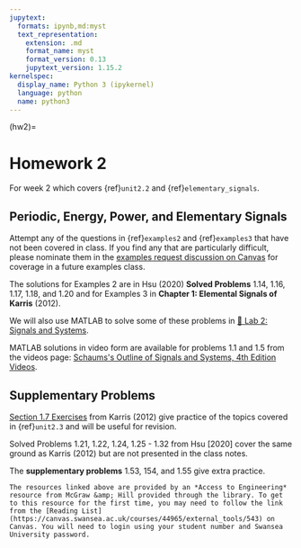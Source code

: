 ```yaml
---
jupytext:
  formats: ipynb,md:myst
  text_representation:
    extension: .md
    format_name: myst
    format_version: 0.13
    jupytext_version: 1.15.2
kernelspec:
  display_name: Python 3 (ipykernel)
  language: python
  name: python3
---
```


(hw2)=
# Homework 2

For week 2 which covers {ref}`unit2.2` and {ref}`elementary_signals`.

## Periodic, Energy, Power, and Elementary Signals


Attempt any of the questions in {ref}`examples2` and {ref}`examples3` that have not been covered in class. If you find any that are particularly difficult, please nominate them in the [examples request discussion on Canvas](https://canvas.swansea.ac.uk/courses/44965/discussion_topics/404850) for coverage in a future examples class.

The solutions for Examples 2 are in Hsu (2020) **Solved Problems** 1.14, 1.16, 1.17, 1.18, and 1.20 and for Examples 3 in **Chapter 1: Elemental Signals of Karris** (2012). 

We will also use MATLAB to solve some of these problems in [🥼 Lab 2: Signals and Systems](https://canvas.swansea.ac.uk/courses/44965/pages/lab-2-signals-and-systems?wrap=1).

MATLAB solutions in video form are available for problems 1.1 and 1.5 from the videos page: [Schaums's Outline of Signals and Systems, 4th Edition Videos](https://www.accessengineeringlibrary.com/search?query=&amp;f%5B0%5D=book_title%3ASchaum%27s%20Outline%20of%20Signals%20and%20Systems%2C%204th%20Edition&amp;f%5B1%5D=content_type%3AVideos&amp;items_per_page=50&amp;scope=selection).

## Supplementary Problems</h3>

[Section 1.7 Exercises](https://ebookcentral.proquest.com/lib/swansea-ebooks/reader.action?docID=3384197&ppg=40) from Karris (2012) give practice of the topics covered in {ref}`unit2.3` and will be useful for revision. 

Solved Problems 1.21, 1.22, 1.24, 1.25 - 1.32 from Hsu [2020] cover the same ground as Karris (2012) but are not presented in the class notes. 

The **supplementary problems** 1.53, 154, and 1.55 give extra practice. 


```{note}
The resources linked above are provided by an *Access to Engineering* resource from McGraw &amp; Hill provided through the library. To get to this resource for the first time, you may need to follow the link from the [Reading List](https://canvas.swansea.ac.uk/courses/44965/external_tools/543) on Canvas. You will need to login using your student number and Swansea University password.
```
